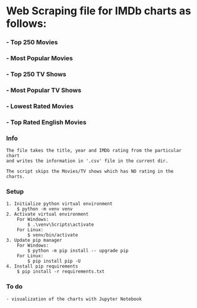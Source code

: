 # Web Scraping file for IMDb charts as follows:

### - Top 250 Movies

### - Most Popular Movies

### - Top 250 TV Shows

### - Most Popular TV Shows

### - Lowest Rated Movies

### - Top Rated English Movies

### Info

```
The file takes the title, year and IMDb rating from the particular chart
and writes the information in '.csv' file in the current dir.

The script skips the Movies/TV shows which has NO rating in the charts.
```

### Setup

```
1. Initialize python virtual environment
    $ python -m venv venv
2. Activate virtual environment
    For Windows:
        $ .\venv\Scripts\activate
    For Linux:
        $ venv/bin/activate
3. Update pip manager
    For Windows:
        $ python -m pip install -- upgrade pip
    For Linux:
        $ pip install pip -U
4. Install pip requirements
    $ pip install -r requirements.txt
```

### To do

```
- visualization of the charts with Jupyter Notebook
```